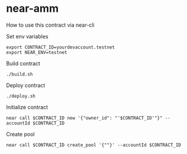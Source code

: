 # near-amm
How to use this contract via near-cli

Set env variables
```
export CONTRACT_ID=yourdevaccount.testnet
export NEAR_ENV=testnet
```
Build contract
```
./build.sh
```
Deploy contract
```
./deploy.sh
```
Initialize contract
```
near call $CONTRACT_ID new '{"owner_id": "'$CONTRACT_ID'"}" --accountId $CONTRACT_ID
```
Create pool
```
near call $CONTRACT_ID create_pool '{""}' --accountId $CONTRACT_ID
```